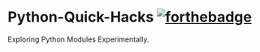 # Python-Quick-Hacks  [![forthebadge](https://forthebadge.com/images/badges/made-with-python.svg)](https://forthebadge.com)
Exploring Python Modules Experimentally. 
